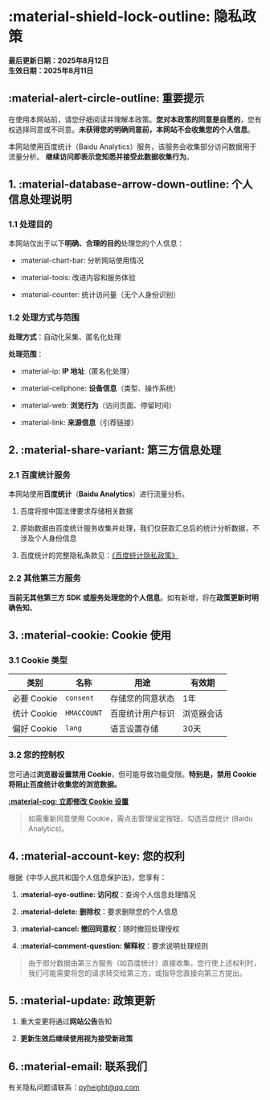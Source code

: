 # :material-shield-lock-outline: 隐私政策

**最后更新日期：2025年8月12日**  
**生效日期：2025年8月11日**  

## :material-alert-circle-outline: 重要提示

在使用本网站前，请您仔细阅读并理解本政策。**您对本政策的同意是自愿的**，您有权选择同意或不同意。**未获得您的明确同意前，本网站不会收集您的个人信息**。

本网站使用百度统计（Baidu Analytics）服务，该服务会收集部分访问数据用于流量分析。 **继续访问即表示您知悉并接受此数据收集行为**。

## 1. :material-database-arrow-down-outline: 个人信息处理说明

### 1.1 处理目的

本网站仅出于以下**明确、合理的目的**处理您的个人信息：

- :material-chart-bar: 分析网站使用情况

- :material-tools: 改进内容和服务体验

- :material-counter: 统计访问量（无个人身份识别）

### 1.2 处理方式与范围

**处理方式**：自动化采集、匿名化处理  

**处理范围**：

- :material-ip: **IP 地址**（匿名化处理）

- :material-cellphone: **设备信息**（类型、操作系统）

- :material-web: **浏览行为**（访问页面、停留时间）

- :material-link: **来源信息**（引荐链接）

## 2. :material-share-variant: 第三方信息处理

### 2.1 百度统计服务

本网站使用**百度统计**（**Baidu Analytics**）进行流量分析。

1. 百度将按中国法律要求存储相关数据

2. 原始数据由百度统计服务收集并处理，我们仅获取汇总后的统计分析数据，不涉及个人身份信息

3. 百度统计的完整隐私条款见：[《百度统计隐私政策》](https://tongji.baidu.com/web/help/article?id=330&type=0)

### 2.2 其他第三方服务

**当前无其他第三方 SDK 或服务处理您的个人信息**。如有新增，将在**政策更新时明确告知**。

## 3. :material-cookie: Cookie 使用

### 3.1 Cookie 类型

| 类别 | 名称 | 用途 | 有效期 |
|------|------|------|--------|
| 必要 Cookie | `consent` | 存储您的同意状态 | 1年 |
| 统计 Cookie | `HMACCOUNT` | 百度统计用户标识 | 浏览器会话 |
| 偏好 Cookie | `lang` | 语言设置存储 | 30天 |

### 3.2 您的控制权

您可通过**浏览器设置禁用 Cookie**，但可能导致功能受限。**特别是，禁用 Cookie 将阻止百度统计收集您的浏览数据。**

[**:material-cog: 立即修改 Cookie 设置**](#__consent)

> 如需重新同意使用 Cookie，需点击管理设定按钮，勾选百度统计 (Baidu Analytics)。

## 4. :material-account-key: 您的权利

根据《中华人民共和国个人信息保护法》，您享有：

1. **:material-eye-outline: 访问权**：查询个人信息处理情况

2. **:material-delete: 删除权**：要求删除您的个人信息

3. **:material-cancel: 撤回同意权**：随时撤回处理授权

4. **:material-comment-question: 解释权**：要求说明处理规则

> 由于部分数据由第三方服务（如百度统计）直接收集，您行使上述权利时，我们可能需要将您的请求转交给第三方，或指导您直接向第三方提出。

## 5. :material-update: 政策更新

1. 重大变更将通过**网站公告**告知

2. **更新生效后继续使用视为接受新政策**

## 6. :material-email: 联系我们

有关隐私问题请联系：pyheight@qq.com
